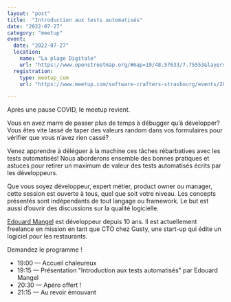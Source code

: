 ```yaml
---
layout: "post"
title:  "Introduction aux tests automatisés"
date: "2022-07-27"
category: "meetup"
event:
  date: "2022-07-27"
  location:
    name: "La plage Digitale"
    url: "https://www.openstreetmap.org/#map=19/48.57633/7.75553&layers=N"
  registration:
    type: meetup_com
    url: "https://www.meetup.com/software-crafters-strasbourg/events/289605378"

---
```


Après une pause COVID, le meetup revient.

Vous en avez marre de passer plus de temps à débugger qu’à développer? Vous êtes vite lassé de taper des valeurs random dans vos formulaires pour vérifier que vous n’avez rien cassé?

Venez apprendre à déléguer à la machine ces tâches rébarbatives avec les tests automatisés! Nous aborderons ensemble des bonnes pratiques et astuces pour retirer un maximum de valeur des tests automatisés écrits par les développeurs.

Que vous soyez développeur, expert métier, product owner ou manager, cette session est ouverte à tous, quel que soit votre niveau. Les concepts présentés sont indépendants de tout langage ou framework. Le but est aussi d’ouvrir des discussions sur la qualité logicielle.

[Edouard Mangel](https://www.linkedin.com/in/edouard-mangel-2677755b/) est développeur depuis 10 ans. Il est actuellement freelance en mission en tant que CTO chez Gusty, une start-up qui édite un logiciel pour les restaurants.

Demandez le programme !

- 19:00 — Accueil chaleureux
- 19:15 — Présentation "Introduction aux tests automatisés" par Edouard Mangel
- 20:30 — Apéro offert !
- 21:15 — Au revoir émouvant

